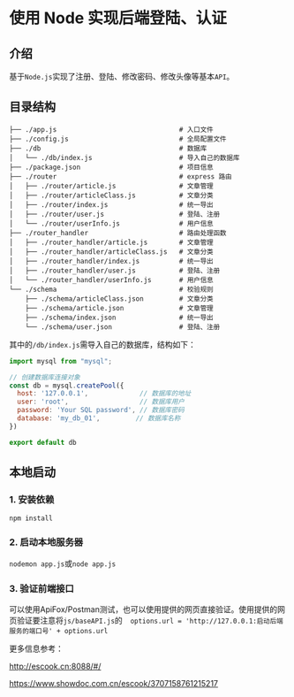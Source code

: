 # 使用 Node 实现后端登陆、认证

## 介绍

基于`Node.js`实现了注册、登陆、修改密码、修改头像等基本`API`。

## 目录结构

```
├── ./app.js							   # 入口文件
├── ./config.js							   # 全局配置文件
├── ./db								   # 数据库
│   └── ./db/index.js				       # 导入自己的数据库 
├── ./package.json					       # 项目信息
├── ./router						       # express 路由
│   ├── ./router/article.js				   # 文章管理
│   ├── ./router/articleClass.js		   # 文章分类
│   ├── ./router/index.js				   # 统一导出
│   ├── ./router/user.js				   # 登陆、注册
│   └── ./router/userInfo.js               # 用户信息
├── ./router_handler                       # 路由处理函数
│   ├── ./router_handler/article.js		   # 文章管理
│   ├── ./router_handler/articleClass.js   # 文章分类
│   ├── ./router_handler/index.js		   # 统一导出
│   ├── ./router_handler/user.js		   # 登陆、注册
│   └── ./router_handler/userInfo.js	   # 用户信息
└── ./schema                               # 校验规则     
    ├── ./schema/articleClass.json         # 文章分类
    ├── ./schema/article.json              # 文章管理
    ├── ./schema/index.json                # 统一导出
    └── ./schema/user.json                 # 登陆、注册
```



其中的`/db/index.js`需导入自己的数据库，结构如下：

```js
import mysql from "mysql";

// 创建数据库连接对象
const db = mysql.createPool({
  host: '127.0.0.1',             // 数据库的地址
  user: 'root',               	 // 数据库用户
  password: 'Your SQL password', // 数据库密码
  database: 'my_db_01',         // 数据库名称
})

export default db
```

## 本地启动

### 1. 安装依赖

`npm install`

### 2. 启动本地服务器

`nodemon app.js`或`node app.js`

### 3. 验证前端接口

可以使用ApiFox/Postman测试，也可以使用提供的网页直接验证。使用提供的网页验证要注意将`js/baseAPI.js`的`  options.url = 'http://127.0.0.1:启动后端服务的端口号' + options.url`



更多信息参考：

http://escook.cn:8088/#/

https://www.showdoc.com.cn/escook/3707158761215217

